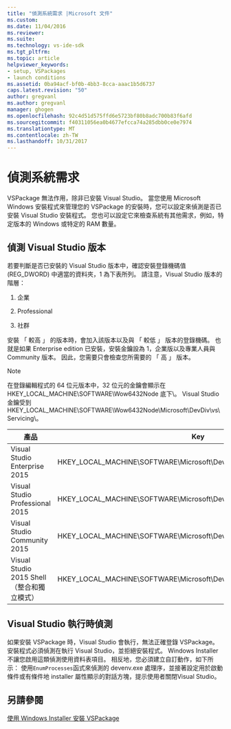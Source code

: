 ```yaml
---
title: "偵測系統需求 |Microsoft 文件"
ms.custom: 
ms.date: 11/04/2016
ms.reviewer: 
ms.suite: 
ms.technology: vs-ide-sdk
ms.tgt_pltfrm: 
ms.topic: article
helpviewer_keywords:
- setup, VSPackages
- launch conditions
ms.assetid: 0ba94acf-bf0b-4bb3-8cca-aaac1b5d6737
caps.latest.revision: "50"
author: gregvanl
ms.author: gregvanl
manager: ghogen
ms.openlocfilehash: 92c4d51d575ffd6e5723bf80b8adc700b83f6afd
ms.sourcegitcommit: f40311056ea0b4677efcca74a285dbb0ce0e7974
ms.translationtype: MT
ms.contentlocale: zh-TW
ms.lasthandoff: 10/31/2017
---
```

# <a name="detecting-system-requirements"></a>偵測系統需求
VSPackage 無法作用，除非已安裝 Visual Studio。 當您使用 Microsoft Windows 安裝程式來管理您的 VSPackage 的安裝時，您可以設定來偵測是否已安裝 Visual Studio 安裝程式。 您也可以設定它來檢查系統有其他需求，例如，特定版本的 Windows 或特定的 RAM 數量。  
  
## <a name="detecting-visual-studio-editions"></a>偵測 Visual Studio 版本  
 若要判斷是否已安裝的 Visual Studio 版本中，確認安裝登錄機碼值 (REG_DWORD) 中適當的資料夾，1 為下表所列。 請注意，Visual Studio 版本的階層：  
  
1.  企業  
  
2.  Professional  
  
3.  社群  
  
 安裝 「 較高 」 的版本時，會加入該版本以及與 「 較低 」 版本的登錄機碼。 也就是如果 Enterprise edition 已安裝，安裝金鑰設為 1，企業版以及專業人員與 Community 版本。 因此，您需要只會檢查您所需要的 「 高 」 版本。  
  
> [!NOTE]
>  在登錄編輯程式的 64 位元版本中，32 位元的金鑰會顯示在 HKEY_LOCAL_MACHINE\SOFTWARE\Wow6432Node 底下\\。 Visual Studio 金鑰受到 HKEY_LOCAL_MACHINE\SOFTWARE\Wow6432Node\Microsoft\DevDiv\vs\Servicing\\。  
  
|產品|Key|  
|-------------|---------|  
|Visual Studio Enterprise 2015|HKEY_LOCAL_MACHINE\SOFTWARE\Microsoft\DevDiv\vs\Servicing\14.0\enterprise|  
|Visual Studio Professional 2015|HKEY_LOCAL_MACHINE\SOFTWARE\Microsoft\DevDiv\vs\Servicing\14.0\professional|  
|Visual Studio Community 2015|HKEY_LOCAL_MACHINE\SOFTWARE\Microsoft\DevDiv\vs\Servicing\14.0\community|  
|Visual Studio 2015 Shell （整合和獨立模式）|HKEY_LOCAL_MACHINE\SOFTWARE\Microsoft\DevDiv\vs\Servicing\14.0\isoshell|  
  
## <a name="detecting-when-visual-studio-is-running"></a>Visual Studio 執行時偵測  
 如果安裝 VSPackage 時，Visual Studio 會執行，無法正確登錄 VSPackage。 安裝程式必須偵測在執行 Visual Studio，並拒絕安裝程式。 Windows Installer 不讓您啟用這類偵測使用資料表項目。 相反地，您必須建立自訂動作，如下所示： 使用`EnumProcesses`函式來偵測的 devenv.exe 處理序，並接著設定用於啟動條件或有條件地 installer 屬性顯示的對話方塊，提示使用者關閉Visual Studio。  
  
## <a name="see-also"></a>另請參閱  
 [使用 Windows Installer 安裝 VSPackage](../../extensibility/internals/installing-vspackages-with-windows-installer.md)